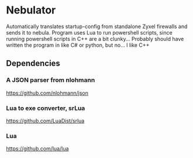 # Nebulator
Automatically translates startup-config from standalone Zyxel firewalls and sends it to nebula.
Program uses Lua to run powershell scripts, since running powershell scripts in C++ are a bit clunky...
Probably should have written the program in like C# or python, but no... I like C++

## Dependencies
### A JSON parser from nlohmann 
https://github.com/nlohmann/json
### Lua to exe converter, srLua
https://github.com/LuaDist/srlua
### Lua
https://github.com/lua/lua

